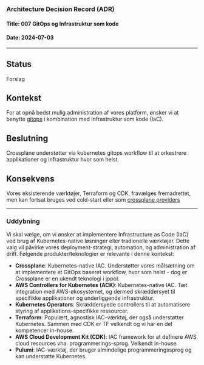 ### Architecture Decision Record (ADR)

#### Title: 007 GitOps og Infrastruktur som kode

#### Date: 2024-07-03

---

## Status

Forslag

## Kontekst

For at opnå bedst mulig administration af vores platform, ønsker vi at benytte [gitops](https://www.gitops.tech) i kombination med Infrastruktur som kode (IaC). 

## Beslutning

Crossplane understøtter via kubernetes gitops workflow til at orkestrere applikationer og infrastruktur hvor som helst.

## Konsekvens

Vores eksisterende værktøjer, Terraform og CDK, fravælges fremadrettet, men kan fortsat bruges ved cold-start eller som [crossplane providers](https://marketplace.upbound.io/providers/upbound/provider-terraform/v0.3.0) 

---

### Uddybning

Vi skal vælge, om vi ønsker at implementere Infrastructure as Code (IaC) ved brug af Kubernetes-native løsninger eller tradionelle værktøjer. Dette valg vil påvirke vores deployment-strategi, automation, og administration af drift. Følgende produkter/teknologier er relevante i denne kontekst:

- **Crossplane**: Kubernetes-native IAC. Understøtter vores målsætning om at implementere et GitOps baseret workflow, hvor som helst - dog er Crossplane er en ukendt teknologi i jppol.
- **AWS Controllers for Kubernetes (ACK)**: Kubernetes-native IAC. Tæt integration med AWS-økosystemet, og dermed skræddersyet til specifikke applikationer og underliggende infrastruktur.
- **Kubernetes Operators**: Skræddersyede controllers til at automatisere styring af applikations-specifikke ressourcer.
- **Terraform**: Populært, agnostisk IAC-værktøj, der også understøtter Kubernetes. Sammen med CDK er TF velkendt og vi har en del kompetencer in-house.
- **AWS Cloud Development Kit (CDK)**: IAC framework for at definere AWS cloud resources vha. programmerings-sprog. Velkendt in-house
- **Pulumi**: IAC-værktøj, der bruger almindelige programmeringssprog og kan understøtte Kubernetes.

